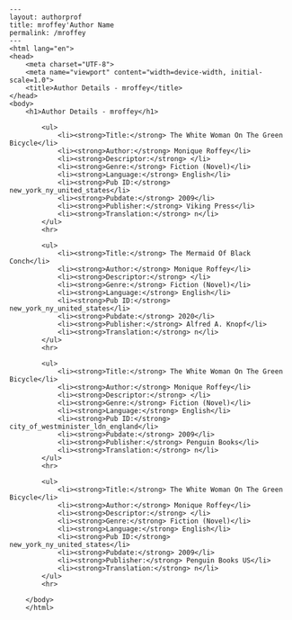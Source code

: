 
    ---
    layout: authorprof
    title: mroffey'Author Name 
    permalink: /mroffey
    ---
    <html lang="en">
    <head>
        <meta charset="UTF-8">
        <meta name="viewport" content="width=device-width, initial-scale=1.0">
        <title>Author Details - mroffey</title>
    </head>
    <body>
        <h1>Author Details - mroffey</h1>
        
            <ul>
                <li><strong>Title:</strong> The White Woman On The Green Bicycle</li>
                <li><strong>Author:</strong> Monique Roffey</li>
                <li><strong>Descriptor:</strong> </li>
                <li><strong>Genre:</strong> Fiction (Novel)</li>
                <li><strong>Language:</strong> English</li>
                <li><strong>Pub ID:</strong> new_york_ny_united_states</li>
                <li><strong>Pubdate:</strong> 2009</li>
                <li><strong>Publisher:</strong> Viking Press</li>
                <li><strong>Translation:</strong> n</li>
            </ul>
            <hr>
            
            <ul>
                <li><strong>Title:</strong> The Mermaid Of Black Conch</li>
                <li><strong>Author:</strong> Monique Roffey</li>
                <li><strong>Descriptor:</strong> </li>
                <li><strong>Genre:</strong> Fiction (Novel)</li>
                <li><strong>Language:</strong> English</li>
                <li><strong>Pub ID:</strong> new_york_ny_united_states</li>
                <li><strong>Pubdate:</strong> 2020</li>
                <li><strong>Publisher:</strong> Alfred A. Knopf</li>
                <li><strong>Translation:</strong> n</li>
            </ul>
            <hr>
            
            <ul>
                <li><strong>Title:</strong> The White Woman On The Green Bicycle</li>
                <li><strong>Author:</strong> Monique Roffey</li>
                <li><strong>Descriptor:</strong> </li>
                <li><strong>Genre:</strong> Fiction (Novel)</li>
                <li><strong>Language:</strong> English</li>
                <li><strong>Pub ID:</strong> city_of_westminister_ldn_england</li>
                <li><strong>Pubdate:</strong> 2009</li>
                <li><strong>Publisher:</strong> Penguin Books</li>
                <li><strong>Translation:</strong> n</li>
            </ul>
            <hr>
            
            <ul>
                <li><strong>Title:</strong> The White Woman On The Green Bicycle</li>
                <li><strong>Author:</strong> Monique Roffey</li>
                <li><strong>Descriptor:</strong> </li>
                <li><strong>Genre:</strong> Fiction (Novel)</li>
                <li><strong>Language:</strong> English</li>
                <li><strong>Pub ID:</strong> new_york_ny_united_states</li>
                <li><strong>Pubdate:</strong> 2009</li>
                <li><strong>Publisher:</strong> Penguin Books US</li>
                <li><strong>Translation:</strong> n</li>
            </ul>
            <hr>
            
        </body>
        </html>
        